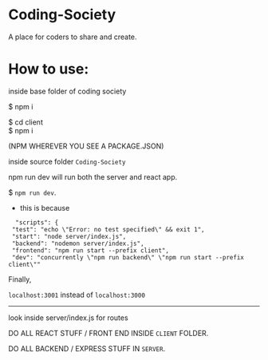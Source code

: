 # Coding-Society
A place for coders to share and create.

# How to use:

inside base folder of coding society

$ npm i

$ cd client   
$ npm i   
 
 

(NPM WHEREVER YOU SEE A PACKAGE.JSON)

inside source folder `Coding-Society`

npm run dev will run both the server and react app.

$ `npm run dev`. 
   * this is because
   ```
     "scripts": {
    "test": "echo \"Error: no test specified\" && exit 1",
    "start": "node server/index.js",
    "backend": "nodemon server/index.js",
    "frontend": "npm run start --prefix client",
    "dev": "concurrently \"npm run backend\" \"npm run start --prefix client\""
   ```
Finally,  

`localhost:3001` instead of `localhost:3000`

----

look inside server/index.js for routes

DO ALL REACT STUFF / FRONT END INSIDE `CLIENT` FOLDER. 

DO ALL BACKEND / EXPRESS STUFF IN `SERVER`. 
